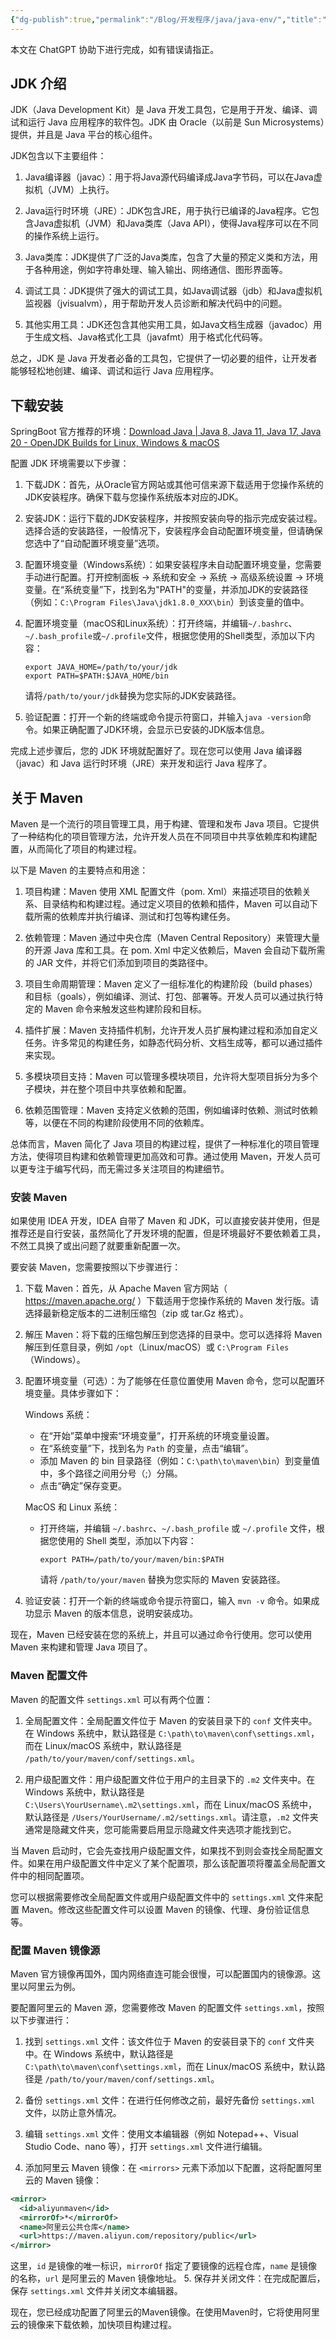```yaml
---
{"dg-publish":true,"permalink":"/Blog/开发程序/java/java-env/","title":"Java 开发环境","noteIcon":"1","created":"2023-05-28T13:40:53+08:00","updated":""}
---
```



本文在 ChatGPT 协助下进行完成，如有错误请指正。

## JDK 介绍

JDK（Java Development Kit）是 Java 开发工具包，它是用于开发、编译、调试和运行 Java 应用程序的软件包。JDK 由 Oracle（以前是 Sun Microsystems）提供，并且是 Java 平台的核心组件。

JDK包含以下主要组件：

1. Java编译器（javac）：用于将Java源代码编译成Java字节码，可以在Java虚拟机（JVM）上执行。

2. Java运行时环境（JRE）：JDK包含JRE，用于执行已编译的Java程序。它包含Java虚拟机（JVM）和Java类库（Java API），使得Java程序可以在不同的操作系统上运行。

3. Java类库：JDK提供了广泛的Java类库，包含了大量的预定义类和方法，用于各种用途，例如字符串处理、输入输出、网络通信、图形界面等。

4. 调试工具：JDK提供了强大的调试工具，如Java调试器（jdb）和Java虚拟机监视器（jvisualvm），用于帮助开发人员诊断和解决代码中的问题。

5. 其他实用工具：JDK还包含其他实用工具，如Java文档生成器（javadoc）用于生成文档、Java格式化工具（javafmt）用于格式化代码等。

总之，JDK 是 Java 开发者必备的工具包，它提供了一切必要的组件，让开发者能够轻松地创建、编译、调试和运行 Java 应用程序。

## 下载安装

SpringBoot 官方推荐的环境：[Download Java | Java 8, Java 11, Java 17, Java 20 - OpenJDK Builds for Linux, Windows & macOS](https://bell-sw.com/pages/downloads/#/java-17-lts)

配置 JDK 环境需要以下步骤：

1. 下载JDK：首先，从Oracle官方网站或其他可信来源下载适用于您操作系统的JDK安装程序。确保下载与您操作系统版本对应的JDK。

2. 安装JDK：运行下载的JDK安装程序，并按照安装向导的指示完成安装过程。选择合适的安装路径，一般情况下，安装程序会自动配置环境变量，但请确保您选中了“自动配置环境变量”选项。

3. 配置环境变量（Windows系统）：如果安装程序未自动配置环境变量，您需要手动进行配置。打开控制面板 -> 系统和安全 -> 系统 -> 高级系统设置 -> 环境变量。在“系统变量”下，找到名为"PATH"的变量，并添加JDK的安装路径（例如：`C:\Program Files\Java\jdk1.8.0_XXX\bin`）到该变量的值中。

4. 配置环境变量（macOS和Linux系统）：打开终端，并编辑`~/.bashrc`、`~/.bash_profile`或`~/.profile`文件，根据您使用的Shell类型，添加以下内容： 
   ```
   export JAVA_HOME=/path/to/your/jdk
   export PATH=$PATH:$JAVA_HOME/bin
   ```
   请将`/path/to/your/jdk`替换为您实际的JDK安装路径。

5. 验证配置：打开一个新的终端或命令提示符窗口，并输入`java -version`命令。如果正确配置了JDK环境，会显示已安装的JDK版本信息。

完成上述步骤后，您的 JDK 环境就配置好了。现在您可以使用 Java 编译器（javac）和 Java 运行时环境（JRE）来开发和运行 Java 程序了。

## 关于 Maven 

Maven 是一个流行的项目管理工具，用于构建、管理和发布 Java 项目。它提供了一种结构化的项目管理方法，允许开发人员在不同项目中共享依赖库和构建配置，从而简化了项目的构建过程。

以下是 Maven 的主要特点和用途：

1. 项目构建：Maven 使用 XML 配置文件（pom. Xml）来描述项目的依赖关系、目录结构和构建过程。通过定义项目的依赖和插件，Maven 可以自动下载所需的依赖库并执行编译、测试和打包等构建任务。

2. 依赖管理：Maven 通过中央仓库（Maven Central Repository）来管理大量的开源 Java 库和工具。在 pom. Xml 中定义依赖后，Maven 会自动下载所需的 JAR 文件，并将它们添加到项目的类路径中。

3. 项目生命周期管理：Maven 定义了一组标准化的构建阶段（build phases）和目标（goals），例如编译、测试、打包、部署等。开发人员可以通过执行特定的 Maven 命令来触发这些构建阶段和目标。

4. 插件扩展：Maven 支持插件机制，允许开发人员扩展构建过程和添加自定义任务。许多常见的构建任务，如静态代码分析、文档生成等，都可以通过插件来实现。

5. 多模块项目支持：Maven 可以管理多模块项目，允许将大型项目拆分为多个子模块，并在整个项目中共享依赖和配置。

6. 依赖范围管理：Maven 支持定义依赖的范围，例如编译时依赖、测试时依赖等，以便在不同的构建阶段使用不同的依赖库。

总体而言，Maven 简化了 Java 项目的构建过程，提供了一种标准化的项目管理方法，使得项目构建和依赖管理更加高效和可靠。通过使用 Maven，开发人员可以更专注于编写代码，而无需过多关注项目的构建细节。

### 安装 Maven 

如果使用 IDEA 开发，IDEA 自带了 Maven 和 JDK，可以直接安装并使用，但是推荐还是自行安装，虽然简化了开发环境的配置，但是环境最好不要依赖着工具，不然工具换了或出问题了就要重新配置一次。

要安装 Maven，您需要按照以下步骤进行：

1. 下载 Maven：首先，从 Apache Maven 官方网站（ https://maven.apache.org/ ）下载适用于您操作系统的 Maven 发行版。请选择最新稳定版本的二进制压缩包（zip 或 tar.Gz 格式）。

2. 解压 Maven：将下载的压缩包解压到您选择的目录中。您可以选择将 Maven 解压到任意目录，例如 `/opt`（Linux/macOS）或 `C:\Program Files`（Windows）。

3. 配置环境变量（可选）：为了能够在任意位置使用 Maven 命令，您可以配置环境变量。具体步骤如下：

   Windows 系统：
   - 在“开始”菜单中搜索“环境变量”，打开系统的环境变量设置。
   - 在“系统变量”下，找到名为 `Path` 的变量，点击“编辑”。
   - 添加 Maven 的 bin 目录路径（例如：`C:\path\to\maven\bin`）到变量值中，多个路径之间用分号（;）分隔。
   - 点击“确定”保存变更。

   MacOS 和 Linux 系统：
   - 打开终端，并编辑 `~/.bashrc`、`~/.bash_profile` 或 `~/.profile` 文件，根据您使用的 Shell 类型，添加以下内容： 
     ```
     export PATH=/path/to/your/maven/bin:$PATH
     ```
     请将 `/path/to/your/maven` 替换为您实际的 Maven 安装路径。

4. 验证安装：打开一个新的终端或命令提示符窗口，输入 `mvn -v` 命令。如果成功显示 Maven 的版本信息，说明安装成功。

现在，Maven 已经安装在您的系统上，并且可以通过命令行使用。您可以使用 Maven 来构建和管理 Java 项目了。


### Maven 配置文件 

Maven 的配置文件 `settings.xml` 可以有两个位置：

1. 全局配置文件：全局配置文件位于 Maven 的安装目录下的 `conf` 文件夹中。在 Windows 系统中，默认路径是 `C:\path\to\maven\conf\settings.xml`，而在 Linux/macOS 系统中，默认路径是 `/path/to/your/maven/conf/settings.xml`。

2. 用户级配置文件：用户级配置文件位于用户的主目录下的 `.m2` 文件夹中。在 Windows 系统中，默认路径是 `C:\Users\YourUsername\.m2\settings.xml`，而在 Linux/macOS 系统中，默认路径是 `/Users/YourUsername/.m2/settings.xml`。请注意，`.m2` 文件夹通常是隐藏文件夹，您可能需要启用显示隐藏文件夹选项才能找到它。

当 Maven 启动时，它会先查找用户级配置文件，如果找不到则会查找全局配置文件。如果在用户级配置文件中定义了某个配置项，那么该配置项将覆盖全局配置文件中的相同配置项。

您可以根据需要修改全局配置文件或用户级配置文件中的 `settings.xml` 文件来配置 Maven。修改这些配置文件可以设置 Maven 的镜像、代理、身份验证信息等。

### 配置 Maven 镜像源

Maven 官方镜像再国外，国内网络直连可能会很慢，可以配置国内的镜像源。这里以阿里云为例。

要配置阿里云的 Maven 源，您需要修改 Maven 的配置文件 `settings.xml`，按照以下步骤进行：

1. 找到 `settings.xml` 文件：该文件位于 Maven 的安装目录下的 `conf` 文件夹中。在 Windows 系统中，默认路径是 `C:\path\to\maven\conf\settings.xml`，而在 Linux/macOS 系统中，默认路径是 `/path/to/your/maven/conf/settings.xml`。

2. 备份 `settings.xml` 文件：在进行任何修改之前，最好先备份 `settings.xml` 文件，以防止意外情况。

3. 编辑 `settings.xml` 文件：使用文本编辑器（例如 Notepad++、Visual Studio Code、nano 等），打开 `settings.xml` 文件进行编辑。

4. 添加阿里云 Maven 镜像：在 `<mirrors>` 元素下添加以下配置，这将配置阿里云的 Maven 镜像：

```xml
<mirror>
  <id>aliyunmaven</id>
  <mirrorOf>*</mirrorOf>
  <name>阿里云公共仓库</name>
  <url>https://maven.aliyun.com/repository/public</url>
</mirror>
```

这里，`id` 是镜像的唯一标识，`mirrorOf` 指定了要镜像的远程仓库，`name` 是镜像的名称，`url` 是阿里云的 Maven 镜像地址。
5. 保存并关闭文件：在完成配置后，保存 `settings.xml` 文件并关闭文本编辑器。

现在，您已经成功配置了阿里云的Maven镜像。在使用Maven时，它将使用阿里云的镜像来下载依赖，加快项目构建过程。